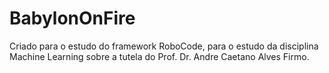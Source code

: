 # BabylonOnFire
Criado para o estudo do framework RoboCode, para o estudo da disciplina Machine Learning sobre a tutela do Prof. Dr. Andre Caetano Alves Firmo.
